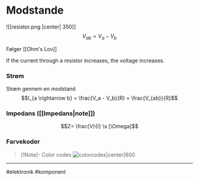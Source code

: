 # Modstande
![[resistor.png |center| 350]]
$$V_{ab}=V_a - V_b$$

Følger [[Ohm's Lov]]

If the current through a resistor increases, the voltage increases.

### Strøm
Strøm gennem en modstand
$$I_{a \rightarrow b} = \frac{V_a - V_b}{R} = \frac{V_{ab}}{R}$$

### Impedans ([[Impedans|note]])
$$Z= \frac{V}{I} \s [\Omega]$$


### Farvekoder

>[!Note]- Color codes
>![colorcodes|center|600](https://instrumentationtools.com/wp-content/uploads/2015/06/Resistor-Color-Code-Chart.jpg?ezimgfmt=rs:640x500/rscb2/ng:webp/ngcb2)

---
#elektronik #komponent 